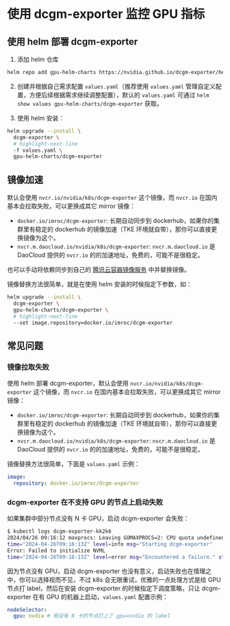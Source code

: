 # 使用 dcgm-exporter 监控 GPU 指标

## 使用 helm 部署 dcgm-exporter

1. 添加 helm 仓库

```bash
helm repo add gpu-helm-charts https://nvidia.github.io/dcgm-exporter/helm-charts
```

2. 创建并根据自己需求配置 `values.yaml`（推荐使用 `values.yaml` 管理自定义配置，方便后续根据需求继续调整配置），默认的 `values.yaml` 可通过 `helm show values gpu-helm-charts/dcgm-exporter` 获取。

3. 使用 helm 安装：

```bash showLineNumbers
helm upgrade --install \
  dcgm-exporter \
  # highlight-next-line
  -f values.yaml \
  gpu-helm-charts/dcgm-exporter
```

## 镜像加速

默认会使用 `nvcr.io/nvidia/k8s/dcgm-exporter` 这个镜像，而 `nvcr.io` 在国内基本会拉取失败，可以更换成其它 mirror 镜像：

* `docker.io/imroc/dcgm-exporter`: 长期自动同步到 dockerhub，如果你的集群里有稳定的 dockerhub 的镜像加速（TKE 环境就自带），那你可以直接更换镜像为这个。
* `nvcr.m.daocloud.io/nvidia/k8s/dcgm-exporter`: `nvcr.m.daocloud.io` 是 DaoCloud 提供的 `nvcr.io` 的的加速地址，免费的，可能不是很稳定。

也可以手动将依赖同步到自己的 [腾讯云容器镜像服务](https://cloud.tencent.com/product/tcr) 中并替换镜像。

镜像替换方法很简单，就是在使用 helm 安装的时候指定下参数，如：

```bash showLineNumbers
helm upgrade --install \
  dcgm-exporter \
  gpu-helm-charts/dcgm-exporter \
  # highlight-next-line
  --set image.repository=docker.io/imroc/dcgm-exporter
```

## 常见问题

### 镜像拉取失败

使用 helm 部署 dcgm-exporter，默认会使用 `nvcr.io/nvidia/k8s/dcgm-exporter` 这个镜像，而 `nvcr.io` 在国内基本会拉取失败，可以更换成其它 mirror 镜像：

* `docker.io/imroc/dcgm-exporter`: 长期自动同步到 dockerhub，如果你的集群里有稳定的 dockerhub 的镜像加速（TKE 环境就自带），那你可以直接更换镜像为这个。
* `nvcr.m.daocloud.io/nvidia/k8s/dcgm-exporter`: `nvcr.m.daocloud.io` 是 DaoCloud 提供的 `nvcr.io` 的的加速地址，免费的，可能不是很稳定。

镜像替换方法很简单，下面是 `values.yaml` 示例：

```yaml showLineNumbers title="values.yaml"
image:
  repository: docker.io/imroc/dcgm-exporter
```

### dcgm-exporter 在不支持 GPU 的节点上启动失败

如果集群中部分节点没有 N 卡 GPU，启动 dcgm-exporter 会失败：

```bash
$ kubectl logs dcgm-exporter-kk2k6
2024/04/26 09:16:12 maxprocs: Leaving GOMAXPROCS=2: CPU quota undefined
time="2024-04-26T09:16:13Z" level=info msg="Starting dcgm-exporter"
Error: Failed to initialize NVML
time="2024-04-26T09:16:13Z" level=error msg="Encountered a failure." stacktrace="goroutine 1 [running]:\nruntime/debug.Stack()\n\t/usr/local/go/src/runtime/debug/stack.go:24 +0x5e\ngithub.com/NVIDIA/dcgm-exporter/pkg/cmd.action.func1.1()\n\t/go/src/github.com/NVIDIA/dcgm-exporter/pkg/cmd/app.go:269 +0x3d\npanic({0x17dcac0?, 0x28fc390?})\n\t/usr/local/go/src/runtime/panic.go:914 +0x21f\ngithub.com/NVIDIA/dcgm-exporter/pkg/cmd.initDCGM(0xc0002b2000)\n\t/go/src/github.com/NVIDIA/dcgm-exporter/pkg/cmd/app.go:509 +0x9b\ngithub.com/NVIDIA/dcgm-exporter/pkg/cmd.startDCGMExporter(0x47c312?, 0xc000121490)\n\t/go/src/github.com/NVIDIA/dcgm-exporter/pkg/cmd/app.go:289 +0xb2\ngithub.com/NVIDIA/dcgm-exporter/pkg/cmd.action.func1()\n\t/go/src/github.com/NVIDIA/dcgm-exporter/pkg/cmd/app.go:273 +0x5b\ngithub.com/NVIDIA/dcgm-exporter/pkg/stdout.Capture({0x1cbea38?, 0xc0004934a0}, 0xc0000c9b70)\n\t/go/src/github.com/NVIDIA/dcgm-exporter/pkg/stdout/capture.go:77 +0x1f5\ngithub.com/NVIDIA/dcgm-exporter/pkg/cmd.action(0xc000092600)\n\t/go/src/github.com/NVIDIA/dcgm-exporter/pkg/cmd/app.go:264 +0x67\ngithub.com/NVIDIA/dcgm-exporter/pkg/cmd.NewApp.func1(0xc00017a000?)\n\t/go/src/github.com/NVIDIA/dcgm-exporter/pkg/cmd/app.go:249 +0x13\ngithub.com/urfave/cli/v2.(*Command).Run(0xc00017a000, 0xc000092600, {0xc000124120, 0x3, 0x3})\n\t/go/pkg/mod/github.com/urfave/cli/v2@v2.27.1/command.go:279 +0x9dd\ngithub.com/urfave/cli/v2.(*App).RunContext(0xc0001bb000, {0x1cbe920?, 0x29c22a0}, {0xc000124120, 0x3, 0x3})\n\t/go/pkg/mod/github.com/urfave/cli/v2@v2.27.1/app.go:337 +0x5db\ngithub.com/urfave/cli/v2.(*App).Run(0xc0000c9f20?, {0xc000124120?, 0x1?, 0x1616830?})\n\t/go/pkg/mod/github.com/urfave/cli/v2@v2.27.1/app.go:311 +0x2f\nmain.main()\n\t/go/src/github.com/NVIDIA/dcgm-exporter/cmd/dcgm-exporter/main.go:35 +0x5f\n"
```

因为节点没有 GPU，启动 dcgm-exporter 也没有意义，启动失败也在情理之中，你可以选择视而不见，不过 k8s 会无限重试，优雅的一点处理方式是给 GPU 节点打 label，然后在安装 dcgm-exporter 的时候指定下调度策略，只让 dcgm-exporter 在有 GPU 的机器上启动，`values.yaml` 配置示例：

```yaml showLineNumbers title="values.yaml"
nodeSelector:
  gpu: nvdia # 假设有 N 卡的节点打上了 gpu=nvdia 的 label
```

